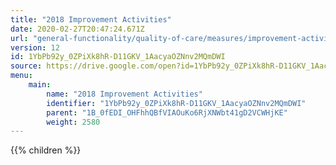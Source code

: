 ```yaml
---
title: "2018 Improvement Activities"
date: 2020-02-27T20:47:24.671Z
url: "general-functionality/quality-of-care/measures/improvement-activities-measures/2018-improvement-acti_1.html"
version: 12
id: 1YbPb92y_0ZPiXk8hR-D11GKV_1AacyaOZNnv2MQmDWI
source: https://drive.google.com/open?id=1YbPb92y_0ZPiXk8hR-D11GKV_1AacyaOZNnv2MQmDWI
menu:
    main:
        name: "2018 Improvement Activities"
        identifier: "1YbPb92y_0ZPiXk8hR-D11GKV_1AacyaOZNnv2MQmDWI"
        parent: "1B_0fEDI_OHFhhQBfVIAOuKo6RjXNWbt41gD2VCWHjKE"
        weight: 2580
---
```

{{% children %}}


